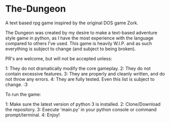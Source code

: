 # The-Dungeon
A text based rpg game inspired by the original DOS game Zork.

The Dungeon was created by my desire to make a text-based adventure style game in python, as I have the most experience with the language compared to others I've used.
This game is heavily W.I.P. and as such everything is subject to change (and subject to being broken).

 PR's are welcome, but will not be accepted unless:
 
 1: They do not dramatically modify the core gameplay.
 2: They do not contain excessive features.
 3: They are properly and cleanly written, and do not throw any errors.
 4: They are fully tested.
 Even this list is subject to change. :3
 
 To run the game:
 
 1: Make sure the latest version of python 3 is installed.
 2: Clone/Download the repository.
 3: Execute 'main.py' in your python console or command prompt/terminal.
 4: Enjoy!
